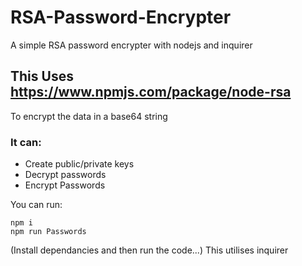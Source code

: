 # RSA-Password-Encrypter

A simple RSA password encrypter with nodejs and inquirer

## This Uses https://www.npmjs.com/package/node-rsa 
To encrypt the data in a base64 string

### It can:
* Create public/private keys
* Decrypt passwords
* Encrypt Passwords


You can run:
```
npm i
npm run Passwords
```

(Install dependancies and then run the code...)
This utilises inquirer
